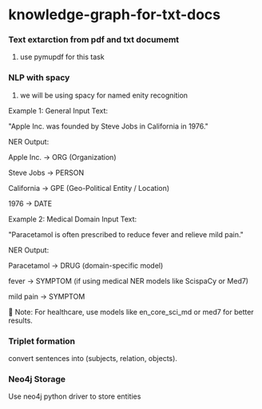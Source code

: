 # knowledge-graph-for-txt-docs


### Text extarction from pdf and txt documemt 

1. use pymupdf for this task 

### NLP with spacy 

1. we will be using spacy for named enity recognition 

Example 1: General
Input Text:

"Apple Inc. was founded by Steve Jobs in California in 1976."

NER Output:

Apple Inc. → ORG (Organization)

Steve Jobs → PERSON

California → GPE (Geo-Political Entity / Location)

1976 → DATE

Example 2: Medical Domain
Input Text:

"Paracetamol is often prescribed to reduce fever and relieve mild pain."

NER Output:

Paracetamol → DRUG (domain-specific model)

fever → SYMPTOM (if using medical NER models like ScispaCy or Med7)

mild pain → SYMPTOM

🧠 Note: For healthcare, use models like en_core_sci_md or med7 for better results.


### Triplet formation 

convert sentences into (subjects, relation, objects).

### Neo4j Storage 

Use neo4j python driver to store entities 


